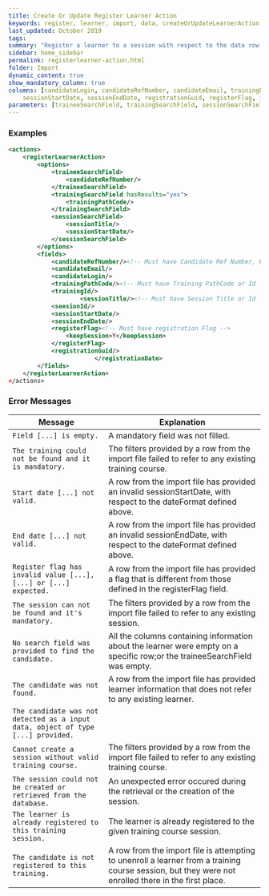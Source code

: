 ```yaml
---
title: Create Or Update Register Learner Action
keywords: register, learner, import, data, createOrUpdateLearnerAction
last_updated: October 2019
tags:
summary: "Register a learner to a session with respect to the data row from the import file."
sidebar: home_sidebar
permalink: registerlearner-action.html
folder: Import
dynamic_content: true
show_mandatory_column: true
columns: [candidateLogin, candidateRefNumber, candidateEmail, trainingPathCode, trainingId, sessionTitle, sessionId, 
    sessionStartDate, sessionEndDate, registrationGuid, registerFlag, ignoredColumn, registrationDate]
parameters: [traineeSearchField, trainingSearchField, sessionSearchField, dontUpdateExistingSessions, fullAccess]
---
```


### Examples

```xml 
<actions>
	<registerLearnerAction>
		<options>
			<traineeSearchField>
				<candidateRefNumber/>
			</traineeSearchField>
			<trainingSearchField hasResults="yes">
				<trainingPathCode/>
			</trainingSearchField>
			<sessionSearchField>
				<sessionTitle/>
				<sessionStartDate/>
			</sessionSearchField>
		</options>
		<fields>
			<candidateRefNumber/><!-- Must have Candidate Ref Number, Email or Login -->
			<candidateEmail/>
			<candidateLogin/>
			<trainingPathCode/><!-- Must have Training PathCode or Id --> 
			<trainingId/>
                	<sessionTitle/><!-- Must have Session Title or Id --> 
			<seesionId/>
			<sessionStartDate/>
			<sessionEndDate/>
			<registerFlag><!-- Must have registration Flag -->
				<keepSession>Y</keepSession>
			</registerFlag>
			<registrationGuid/>
                        </registrationDate>
		</fields>
	</registerLearnerAction>
</actions>
```

### Error Messages

Message | Explanation
---- | ----
`Field [...] is empty.` |	A mandatory field was not filled.
`The training could not be found and it is mandatory.` |	The filters provided by a row from the import file failed to refer to any existing training course.
`Start date [...] not valid.` |	A row from the import file has provided an invalid sessionStartDate, with respect to the dateFormat defined above.
`End date [...] not valid.` |	A row from the import file has provided an invalid sessionEndDate, with respect to the dateFormat defined above.
`Register flag has invalid value [...], [...] or [...] expected.` |	A row from the import file has provided a flag that is different from those defined in the registerFlag field.
`The session can not be found and it's mandatory.` |	The filters provided by a row from the import file failed to refer to any existing session.
`No search field was provided to find the candidate.` |	All the columns containing information about the learner were empty on a specific row;or the traineeSearchField was empty.
`The candidate was not found.` |	A row from the import file has provided learner information that does not refer to any existing learner.
`The candidate was not detected as a input data, object of type [...] provided.` |	
`Cannot create a session without valid training course.` |	The filters provided by a row from the import file failed to refer to any existing training course.
`The session could not be created or retrieved from the database.` |	An unexpected error occured during the retrieval or the creation of the session.
`The learner is already registered to this training session.` |	The learner is already registered to the given training course session.
`The candidate is not registered to this training.` |	A row from the import file is attempting to unenroll a learner from a training course session, but they were not enrolled there in the first place.
